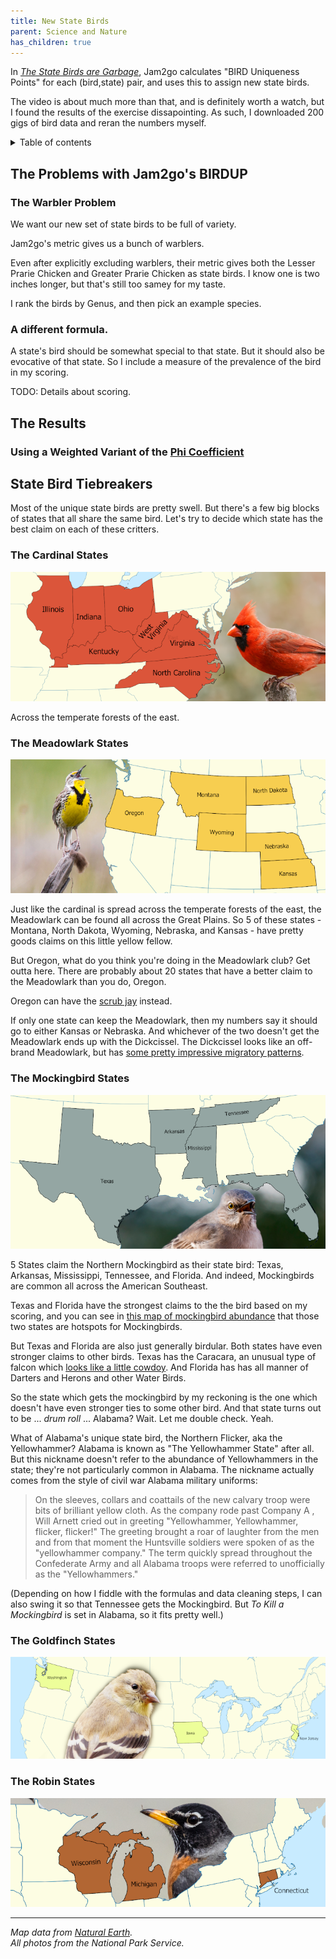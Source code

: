 ```yaml
---
title: New State Birds
parent: Science and Nature
has_children: true
---
```


In [*The State Birds are Garbage*](https://www.youtube.com/watch?v=JAZI5GcPm8c),
Jam2go calculates "BIRD Uniqueness Points" for each (bird,state) pair, 
and uses this to assign new state birds.

<!--<iframe width="560" height="315" maxwidth="100%" src="https://www.youtube-nocookie.com/embed/JAZI5GcPm8c" title="YouTube video player" frameborder="0" allow="accelerometer; autoplay; clipboard-write; encrypted-media; gyroscope; picture-in-picture" allowfullscreen></iframe>-->

The video is about much more than that, and is definitely worth a watch,
but I found the results of the exercise dissapointing. 
As such, I downloaded 200 gigs of bird data and reran the numbers myself.


<details closed markdown="block">
  <summary>
    Table of contents
  </summary>
- TOC
{:toc}
</details>


## The Problems with Jam2go's BIRDUP

### The Warbler Problem

We want our new set of state birds to be full of variety.

Jam2go's metric gives us a bunch of warblers.

Even after explicitly excluding warblers, 
their metric gives both the Lesser Prarie Chicken and Greater Prarie Chicken as state birds.
I know one is two inches longer, but that's still too samey for my taste.

I rank the birds by Genus, and then pick an example species.

<!--Species devisions are somewhat fuzzy, and sometimes based on where different subpopulations live.
This means if -->

### A different formula.

A state's bird should be somewhat special to that state.
But it should also be evocative of that state.
So I include a measure of the prevalence of the bird in my scoring.

TODO: Details about scoring.

## The Results

### Using a Weighted Variant of the [Phi Coefficient](https://en.wikipedia.org/wiki/Phi_coefficient)



## State Bird Tiebreakers

Most of the unique state birds are pretty swell.
But there's a few big blocks of states that all share the same bird.
Let's try to decide which state has the best claim on each of these critters.



### The Cardinal States

![A map of the states which have the Cardinal as their state bird.](birdup/statepic_cardinal_xsmall.png)

Across the temperate forests of the east.






### The Meadowlark States 

![A map of the states which have the Meadowlark as their state bird.](birdup/statepic_meadowlark_xsmall.png)

<!--https://ebird.org/science/status-and-trends/wesmea/abundance-map-weekly-->

Just like the cardinal is spread across the temperate forests of the east, the Meadowlark can be found all across the Great Plains. 
So 5 of these states - Montana, North Dakota, Wyoming, Nebraska, and Kansas  - have pretty goods claims on this little yellow fellow.

But Oregon, what do you think you're doing in the Meadowlark club? 
Get outta here. 
There are probably about 20 states that have a better claim to the Meadowlark than you do, Oregon.

Oregon can have the [scrub jay](https://en.wikipedia.org/wiki/California_scrub_jay) instead.

If only one state can keep the Meadowlark, then my numbers say it should go to either Kansas or Nebraska. 
And whichever of the two doesn't get the Meadowlark ends up with the Dickcissel.
The Dickcissel looks like an off-brand Meadowlark, but has [some pretty impressive migratory patterns](https://ebird.org/science/status-and-trends/dickci/abundance-map-weekly).






### The Mockingbird States

![A map of the states which have the Mockingbird as their state bird.](birdup/statepic_mockingbird_xsmall.png)

5 States claim the Northern Mockingbird as their state bird:
Texas, Arkansas, Mississippi, Tennessee, and Florida.
And indeed, Mockingbirds are common all across the American Southeast.

Texas and Florida have the strongest claims to the the bird based on my scoring, 
and you can see in [this map of mockingbird abundance](https://ebird.org/science/status-and-trends/normoc/abundance-map-weekly) that those two states are hotspots for Mockingbirds.

But Texas and Florida are also just generally birdular. 
Both states have even stronger claims to other birds.
Texas has the Caracara, an unusual type of falcon which [looks like a little cowdoy](https://www.youtube.com/watch?v=hSsdzO9-HY8).
And Florida has has all manner of Darters and Herons and other Water Birds.

<!--https://ebird.org/science/status-and-trends/y00678/abundance-map-->

So the state which gets the mockingbird by my reckoning is the one which doesn't have even stronger ties to some other bird.
And that state turns out to be ... *drum roll* ... Alabama?
Wait. Let me double check. Yeah. 

What of Alabama's unique state bird, the Northern Flicker, aka the Yellowhammer?
Alabama is known as "The Yellowhammer State" after all.
But this nickname doesn't refer to the abundance of Yellowhammers in the state; they're not particularly common in Alabama.<!--https://ebird.org/science/status-and-trends/norfli/abundance-map-weekly-->
The nickname actually comes from the style of civil war Alabama military uniforms:

> On the sleeves, collars and coattails of the new calvary troop were bits of brilliant yellow cloth. As the company rode past Company A , Will Arnett cried out in greeting "Yellowhammer, Yellowhammer, flicker, flicker!" The greeting brought a roar of laughter from the men and from that moment the Huntsville soldiers were spoken of as the "yellowhammer company." The term quickly spread throughout the Confederate Army and all Alabama troops were referred to unofficially as the "Yellowhammers."

(Depending on how I fiddle with the formulas and data cleaning steps, I can also swing it so that Tennessee gets the Mockingbird.
But *To Kill a Mockingbird* is set in Alabama, so it fits pretty well.)





### The Goldfinch States

![A map of the states which have the Goldfinch as their state bird.](birdup/statepic_spinus_xsmall.png)





### The Robin States

![A map of the states which have the Robin as their state bird.](birdup/statepic_robin_xsmall.png)













<!--
| State | Bird | Common Name | Example Species | Common Name |
|---|---|---|---|---|
| US-AK | [Aethia](https://en.wikipedia.org/wiki/Aethia) | Auklet | [Aethia psittacula](https://en.wikipedia.org/wiki/Aethia_psittacula) |  |
| US-AL | [Mimus](https://en.wikipedia.org/wiki/Mimus) | Mockingbird | [Mimus polyglottos](https://en.wikipedia.org/wiki/Mimus_polyglottos) | Northern Mockingbird |
| US-AR | [Passerina](https://en.wikipedia.org/wiki/Passerina) | Bunting | [Passerina cyanea](https://en.wikipedia.org/wiki/Passerina_cyanea) | Indigo Bunting |
| US-AZ | [Auriparus](https://en.wikipedia.org/wiki/Auriparus) | Verdin | [Auriparus flaviceps](https://en.wikipedia.org/wiki/Auriparus_flaviceps) | Verdin |
| US-CA | [Chamaea](https://en.wikipedia.org/wiki/Chamaea) | Wrentit | [Chamaea fasciata](https://en.wikipedia.org/wiki/Chamaea_fasciata) | Wrentit |
| US-CO | [Pica](https://en.wikipedia.org/wiki/Pica_(genus)) | Magpie | [Pica hudsonia](https://en.wikipedia.org/wiki/Pica_hudsonia) | Black-billed Magpie |
| US-CT | [Baeolophus](https://en.wikipedia.org/wiki/Baeolophus) | Titmouse | [Baeolophus bicolor](https://en.wikipedia.org/wiki/Baeolophus_bicolor) | Tufted Titmouse |
| US-DC | [Chaetura](https://en.wikipedia.org/wiki/Chaetura) | Swift | [Chaetura pelagica](https://en.wikipedia.org/wiki/Chaetura_pelagica) | Chimney Swift |
| US-DE | [Leucophaeus](https://en.wikipedia.org/wiki/Leucophaeus) | Gull | [Leucophaeus atricilla](https://en.wikipedia.org/wiki/Leucophaeus_atricilla) | Laughing Gull |
| US-FL | [Anhinga](https://en.wikipedia.org/wiki/Anhinga) | Darter | [Anhinga anhinga](https://en.wikipedia.org/wiki/Anhinga_anhinga) | Anhinga |
| US-GA | [Toxostoma](https://en.wikipedia.org/wiki/Toxostoma) | Thrasher | [Toxostoma rufum](https://en.wikipedia.org/wiki/Toxostoma_rufum) | Brown Thrasher |
| US-HI | [Geopelia](https://en.wikipedia.org/wiki/Geopelia) |  | [Geopelia striata](https://en.wikipedia.org/wiki/Geopelia_striata) |  |
| US-IA | [Passer](https://en.wikipedia.org/wiki/Passer) | True Sparrow | [Passer montanus](https://en.wikipedia.org/wiki/Passer_montanus) | Eurasian Tree Sparrow |
| US-ID | [Oreoscoptes](https://en.wikipedia.org/wiki/Oreoscoptes) | Sage Thrasher | [Oreoscoptes montanus](https://en.wikipedia.org/wiki/Oreoscoptes_montanus) | Sage Thrasher |
| US-IL | [Centronyx](https://en.wikipedia.org/wiki/Centronyx) | Sparrow | [Centronyx henslowii](https://en.wikipedia.org/wiki/Centronyx_henslowii) | Henslow's Sparrow |
| US-IN | [Melanerpes](https://en.wikipedia.org/wiki/Melanerpes) | Woodpecker | [Melanerpes erythrocephalus](https://en.wikipedia.org/wiki/Melanerpes_erythrocephalus) | Red-headed Woodpecker |
| US-KS | [Spiza](https://en.wikipedia.org/wiki/Spiza) | Dickcissel | [Spiza americana](https://en.wikipedia.org/wiki/Spiza_americana) | Dickcissel |
| US-KY | [Cardinalis](https://en.wikipedia.org/wiki/Cardinalis) | Cardinal | [Cardinalis cardinalis](https://en.wikipedia.org/wiki/Cardinalis_cardinalis) | Northern Cardinal |
| US-LA | [Egretta](https://en.wikipedia.org/wiki/Egretta) | Egret | [Egretta thula](https://en.wikipedia.org/wiki/Egretta_thula) | Snowy Egret |
| US-MA | [Calonectris](https://en.wikipedia.org/wiki/Calonectris) | Shearwater | [Calonectris diomedea](https://en.wikipedia.org/wiki/Calonectris_diomedea) | Cory's Shearwater |
| US-MD | [Coragyps](https://en.wikipedia.org/wiki/Coragyps) | Black Vulture | [Coragyps atratus](https://en.wikipedia.org/wiki/Coragyps_atratus) | Black Vulture |
| US-ME | [Somateria](https://en.wikipedia.org/wiki/Somateria) | Eider | [Somateria mollissima](https://en.wikipedia.org/wiki/Somateria_mollissima) | Common Eider |
| US-MI | [Cygnus](https://en.wikipedia.org/wiki/Swan) | Swan | [Cygnus olor](https://en.wikipedia.org/wiki/Cygnus_olor) | Mute Swan |
| US-MN | [Aix](https://en.wikipedia.org/wiki/Aix_(bird)) | Wood Duck | [Aix sponsa](https://en.wikipedia.org/wiki/Aix_sponsa) | Wood Duck |
| US-MO | [Colinus](https://en.wikipedia.org/wiki/Colinus) | Bobwhite | [Colinus virginianus](https://en.wikipedia.org/wiki/Colinus_virginianus) | Northern Bobwhite |
| US-MS | [Thalasseus](https://en.wikipedia.org/wiki/Thalasseus) | Crested Tern | [Thalasseus maximus](https://en.wikipedia.org/wiki/Thalasseus_maximus) | Royal Tern |
| US-MT | [Nucifraga](https://en.wikipedia.org/wiki/Nucifraga) | Nutcracker | [Nucifraga columbiana](https://en.wikipedia.org/wiki/Nucifraga_columbiana) | Clark's Nutcracker |
| US-NC | [Pterodroma](https://en.wikipedia.org/wiki/Pterodroma) | Gadfly Petrel | [Pterodroma hasitata](https://en.wikipedia.org/wiki/Pterodroma_hasitata) |  |
| US-ND | [Tympanuchus](https://en.wikipedia.org/wiki/Tympanuchus) | Prarie Chicken | [Tympanuchus phasianellus](https://en.wikipedia.org/wiki/Tympanuchus_phasianellus) | Sharp-tailed Grouse |
| US-NE | [Sturnella](https://en.wikipedia.org/wiki/Sturnella) | Meadowlark | [Sturnella neglecta](https://en.wikipedia.org/wiki/Sturnella_neglecta) | Western Meadowlark |
| US-NH | [Tadorna](https://en.wikipedia.org/wiki/Tadorna) | Shelduck | [Tadorna tadorna](https://en.wikipedia.org/wiki/Tadorna_tadorna) |  |
| US-NJ | [Haematopus](https://en.wikipedia.org/wiki/Haematopus) | Oystercatcher | [Haematopus palliatus](https://en.wikipedia.org/wiki/Haematopus_palliatus) | American Oystercatcher |
| US-NM | [Geococcyx](https://en.wikipedia.org/wiki/Geococcyx) | Roadrunner | [Geococcyx californianus](https://en.wikipedia.org/wiki/Geococcyx_californianus) | Greater Roadrunner |
| US-NV | [Callipepla](https://en.wikipedia.org/wiki/Callipepla) | Crested Quail | [Callipepla gambelii](https://en.wikipedia.org/wiki/Callipepla_gambelii) | Gambel's Quail |
| US-NY | [Dumetella](https://en.wikipedia.org/wiki/Dumetella) | Gray Catbird | [Dumetella carolinensis](https://en.wikipedia.org/wiki/Dumetella_carolinensis) | Gray Catbird |
| US-OH | [Protonotaria](https://en.wikipedia.org/wiki/Protonotaria) | Prothonotary warbler | [Protonotaria citrea](https://en.wikipedia.org/wiki/Protonotaria_citrea) | Prothonotary Warbler |
| US-OK | [Ictinia](https://en.wikipedia.org/wiki/Ictinia) | Mississippi Kite | [Ictinia mississippiensis](https://en.wikipedia.org/wiki/Ictinia_mississippiensis) | Mississippi Kite |
| US-OR | [Aphelocoma](https://en.wikipedia.org/wiki/Aphelocoma) | Scrub Jay | [Aphelocoma californica](https://en.wikipedia.org/wiki/Aphelocoma_californica) | California Scrub-Jay |
| US-PA | [Hylocichla](https://en.wikipedia.org/wiki/Hylocichla) | Wood Thrush | [Hylocichla mustelina](https://en.wikipedia.org/wiki/Hylocichla_mustelina) | Wood Thrush |
| US-RI | [Phalacrocorax](https://en.wikipedia.org/wiki/Phalacrocorax) | Cormorant | [Phalacrocorax carbo](https://en.wikipedia.org/wiki/Phalacrocorax_carbo) | Great Cormorant |
| US-SC | [Mycteria](https://en.wikipedia.org/wiki/Mycteria) | Stork | [Mycteria americana](https://en.wikipedia.org/wiki/Mycteria_americana) | Wood Stork |
| US-SD | [Bartramia](https://en.wikipedia.org/wiki/Bartramia_(bird)) | Upland Sandpiper | [Bartramia longicauda](https://en.wikipedia.org/wiki/Bartramia_longicauda) | Upland Sandpiper |
| US-TN | [Sialia](https://en.wikipedia.org/wiki/Sialia) | Bluebird | [Sialia sialis](https://en.wikipedia.org/wiki/Sialia_sialis) | Eastern Bluebird |
| US-TX | [Caracara](https://en.wikipedia.org/wiki/Caracara_(genus)) | Caracara | [Caracara plancus](https://en.wikipedia.org/wiki/Caracara_plancus) |  |
| US-UT | [Aechmophorus](https://en.wikipedia.org/wiki/Aechmophorus) | Grebe | [Aechmophorus clarkii](https://en.wikipedia.org/wiki/Aechmophorus_clarkii) | Clark's Grebe |
| US-VA | [Thryothorus](https://en.wikipedia.org/wiki/Thryothorus) | Carolina Wren | [Thryothorus ludovicianus](https://en.wikipedia.org/wiki/Thryothorus_ludovicianus) | Carolina Wren |
| US-VT | [Seiurus](https://en.wikipedia.org/wiki/Seiurus) | Ovenbird | [Seiurus aurocapilla](https://en.wikipedia.org/wiki/Seiurus_aurocapilla) | Ovenbird |
| US-WA | [Cerorhinca](https://en.wikipedia.org/wiki/Cerorhinca) | Rhinoceros Puffin | [Cerorhinca monocerata](https://en.wikipedia.org/wiki/Cerorhinca_monocerata) | Rhinoceros Auklet |
| US-WI | [Antigone](https://en.wikipedia.org/wiki/Antigone_(bird)) | Crane | [Antigone canadensis](https://en.wikipedia.org/wiki/Antigone_canadensis) | Sandhill Crane |
| US-WV | [Dryocopus](https://en.wikipedia.org/wiki/Dryocopus) | Woodpecker | [Dryocopus pileatus](https://en.wikipedia.org/wiki/Dryocopus_pileatus) | Pileated Woodpecker |
| US-WY | [Centrocercus](https://en.wikipedia.org/wiki/Centrocercus) | Sage-grouse | [Centrocercus urophasianus](https://en.wikipedia.org/wiki/Centrocercus_urophasianus) | Greater Sage-Grouse |
-->




---

*Map data from [Natural Earth](https://www.naturalearthdata.com/downloads/).*  
*All photos from the National Park Service.*




<!--
Endemic birds of USA mainland
- Gunnison sage-grouse, Centrocercus minimus
- Greater prairie-chicken, Tympanuchus cupido
- Lesser prairie-chicken, Tympanuchus pallidicinctus
- Red-cockaded woodpecker, Dryobates borealis 
- Fish crow, Corvus ossifragus
- Yellow-billed magpie, Pica nuttalli
- Florida scrub-jay, Aphelocoma coerulescens 
- Island scrub-jay, Aphelocoma insularis
- Carolina chickadee, Poecile carolinensis
- Brown-headed nuthatch, Sitta pusilla
- Black rosy-finch, Leucosticte atrata
- Brown-capped rosy-finch, Leucosticte australis
- McKay's bunting, Plectrophenax hyperboreus
- Bachman's sparrow, Peucaea aestivalis
- Seaside sparrow, Ammospiza maritima
- Saltmarsh sparrow, Ammospiza caudacuta 
- Boat-tailed grackle, Quiscalus major
-->


